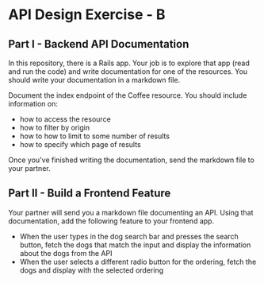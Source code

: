 # API Design Exercise - B

## Part I - Backend API Documentation

In this repository, there is a Rails app. Your job is to explore that app (read
and run the code) and write documentation for one of the resources. You should
write your documentation in a markdown file.

Document the index endpoint of the Coffee resource. You should include
information on:

- how to access the resource
- how to filter by origin
- how to how to limit to some number of results
- how to specify which page of results

Once you've finished writing the documentation, send the markdown file to your
partner.

## Part II - Build a Frontend Feature

Your partner will send you a markdown file documenting an API. Using that
documentation, add the following feature to your frontend app.

- When the user types in the dog search bar and presses the search button, fetch
  the dogs that match the input and display the information about the dogs from
  the API
- When the user selects a different radio button for the ordering, fetch the
  dogs and display with the selected ordering
